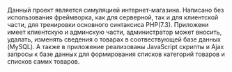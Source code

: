 Данный проект является симуляцией интернет-магазина. Написано без использования фреймворка, как для серверной, так и для клиентской части, для тренировки основного синтаксиса PHP(7.3). Приложени имеет клиентскую и админскую части, администратор может вносить, удалать, изменять сведения о товарах в соотвествующей базе данных (MySQL). А также в приложение реализованы JavaScript скрипты и Ajax запросы к базе данных для формирования списков категорий товаров и списков самих товаров. 
